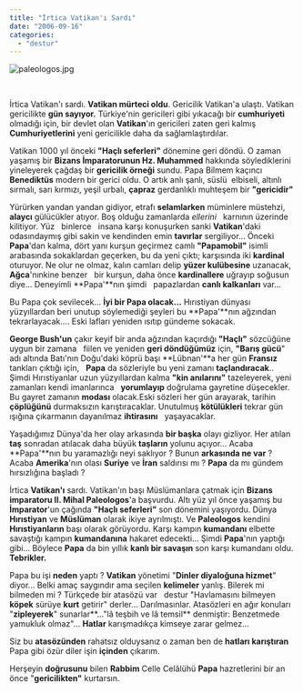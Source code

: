 ```yaml
---
title: "İrtica Vatikan'ı Sardı"
date: "2006-09-16"
categories: 
  - "destur"
---
```


![paleologos.jpg](/uploads/2006/09/paleologos.jpg)

  

İrtica Vatikan'ı sardı. **Vatikan mürteci oldu**. Gericilik Vatikan'a ulaştı. Vatikan gericilikte **gün sayıyor.** Türkiye'nin gericileri gibi yıkacağı bir **cumhuriyeti** olmadığı için, bir devlet olan **Vatikan**'ın gericileri zaten geri kalmış **Cumhuriyetlerini** yeni gericilikle daha da sağlamlaştırdılar.

Vatikan 1000 yıl önceki **"Haçlı seferleri"** dönemine geri döndü. O zaman yaşamış bir **Bizans İmparatorunun Hz. Muhammed** hakkında söylediklerini yineleyerek çağdaş bir **gericilik örneği** sundu. Papa Bilmem kaçıncı **Benediktüs** modern bir gerici oldu. O artık anlı şanlı, süslü  elbiseli, altınlı sırmalı, sarı kırmızı, yeşil urbalı, **çapraz** gerdanlıklı muhteşem bir **"gericidir"**

Yürürken yandan yandan gidiyor, etrafı **selamlarken** müminlere müstehzi, **alaycı** gülücükler atıyor. Boş olduğu zamanlarda _ellerini_   karnının üzerinde kilitiyor. Yüz   binlerce   insana karşı konuşurken sanki **Vatikan**'daki odasındaymış gibi sakin ve kendinden emin **tavırlar** sergiliyor... Önceki **Papa**'dan kalma, dört yanı kurşun geçirmez camlı **"Papamobil"** isimli arabasında sokaklardan geçerken, bu da yeni çıktı; karşısında iki **kardinal** oturuyor. Ne olur ne olmaz, kalın camları delip **yüzer kulübesine** uzanacak, **Ağca**'nınkine benzer   bir kurşun, daha önce **kardinallere** uğrayıp soğusun diye... Deneyimli **Papa'**nın şimdi   papazlardan **canlı kalkanları** var...

Bu Papa çok sevilecek... **İyi bir Papa olacak...** Hırıstiyan dünyası yüzyıllardan beri unutup söylemediği şeyleri bu **Papa'**nın ağzından tekrarlayacak.... Eski lafları yeniden ısıtıp gündeme sokacak.

**George Bush'un** çakır keyif bir anda ağzından kaçırdığı **"Haçlı"** sözcüğüne uygun bir zamana   fiilen ve yeniden **geri döndüğümüz** için, **"Barış gücü**" adı altında Batı'nın Doğu'daki köprü başı **Lübnan'**a her gün **Fransız** tankları çıktığı için,   **Papa** da sözleriyle bu yeni zamanı **taçlandıracak**.. Şimdi Hırıstiyanlar uzun yüzyıllardan kalma **"kin anılarını"** tazeleyerek, yeni zamanları kendi imanlarınca   **yorumlayıp** doğrulama gayretine düşecekler. Bu gayret zamanın **modası** olacak.Eski sözleri her gün arayarak, tarihin **çöplüğünü** durmaksızın karıştıracaklar. Unutulmuş **kötülükleri** tekrar gün ışığına çıkarmanın dayanılmaz **ihtirasını**   yaşayacaklar.  

Yaşadığımız Dünya'da her olay arkasında **bir başka** olayı gizliyor. Her atılan **taş** sonradan atılacak daha büyük **taşların** yolunu açıyor... Acaba **Papa'**nın bu yaramazlığı neyi saklıyor ? Bunun **arkasında ne var** ? Acaba **Amerika**'nın olası **Suriye** ve **İran** saldırısı mı ? **Papa** da mı gündem hırsızlığına başladı ?

İrtica **Vatikan'ı** sardı. Vatikan'ın başı Müslümanlara çatmak için **Bizans imparatoru II. Mihal Paleologos**'a başvurdu. Altı yüz yıl önce yaşamış bu **İmparator**'un çağında **"Haçlı seferleri"** son dönemini yaşıyordu. Dünya **Hırıstiyan** ve **Müslüman** olarak ikiye ayrılmıştı. Ve **Paleologos** kendini **Hırıstiyanların** başı olarak görüyordu. Karşı kampın **kumandanı** elbette savaştığı kampın **kumandanına** hakaret edecekti... Şimdi **Papa**'nın yaptığı gibi... Böylece **Papa** da bin yıllık **kanlı bir savaşın** son karşı kumandanı oldu. **Tebrikler.**

Papa bu işi **neden** yaptı ? **Vatikan** yönetimi "**Dinler diyaloğuna hizmet**" diyor... Belki amaç saygındır ama seçilen **kelimeler** yanlış. Bilerek mi bilmeden mi ? Türkçede bir atasözü var   destur "Havlamasını bilmeyen **köpek** sürüye **kurt** getirir" derler... Darılmasınlar. Atasözleri en ağır konuları "**zipleyerek**" sunarlar**..."lâ teşbih ve lâ temsil** denmiştir: Benzetmede yamukluk olmaz"... **Hatlar** karışmadıkça kimseye zarar gelmez...

Siz bu **atasözünden** rahatsız olduysanız o zaman ben de **hatları karıştıran** Papa gibi özür diler işin **içinden** çıkarım.  

Herşeyin **doğrusunu** bilen **Rabbim** Celle Celâlühü **Papa** hazretlerini bir an önce "**gericilikten"** kurtarsın.
